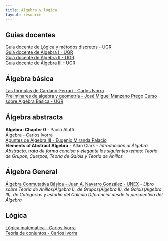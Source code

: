 ```yaml
---
title: Álgebra y lógica
layout: resource
---
```


## Guías docentes
[Guía docente de Lógica y métodos discretos - UGR](http://grados.ugr.es/informaticaymatematicas/pages/infoacademica/guiasdocentes/201415/primero/1semestre/logicaymetodosdiscretos/!)  
[Guía docente de Álgebra I - UGR](http://grados.ugr.es/informaticaymatematicas/pages/infoacademica/guiasdocentes/201415/segundo/1semestre/algebrai/!)  
[Guía docente de Álgebra II - UGR](http://grados.ugr.es/informaticaymatematicas/pages/infoacademica/guiasdocentes/201415/tercero/2semestre/algebraii/!)  
[Guía docente de Álgebra III - UGR](http://grados.ugr.es/informaticaymatematicas/pages/infoacademica/guiasdocentes/201415/cuarto/1semestre/algebraiii/!)

## Álgebra básica
[Las fórmulas de Cardano-Ferrari - Carlos Ivorra](http://www.uv.es/ivorra/Libros/Ecuaciones.pdf)  
[Preliminares de álgebra y geometría - José Miguel Manzano Prego](http://www.ugr.es/~jmmanzano/material/ALyG-Tema0.pdf)
[Curso sobre Álgebra Básica - UGR](http://ocw.ugr.es/course/view.php?id=23)

## Álgebra abstracta
**Algebra: Chapter 0** - Paolo Aluffi  
[Álgebra - Carlos Ivorra](http://www.uv.es/ivorra/Libros/Algebra.pdf)  
[Apuntes de Álgebra III - Eugenio Miranda Palacio](http://www.ugr.es/~agarzon/webAlgIII/algebraiii.pdf)  
**Elements of Abstract Algebra** - Allan Clark - *Introducción al Álgebra Abstracta, trata de forma concisa y elegante los siguientes temas: Teoría de Grupos, Cuerpos, Teoría de Galois y Teoría de Anillos*

## Álgebra General
[Álgebra Conmutativa Básica - Juan A. Navarro González - UNEX](http://matematicas.unex.es/~navarro/acb.pdf) - *Libro sobre Teoría de Anillos(Álgebra I), de Grupos(Álgebra II), de Galois(Álgebra III), de Categorías y estudio del Cálculo Diferencial desde la perspectiva del Álgebra*

## Lógica
[Lógica matemática - Carlos Ivorra](http://www.uv.es/ivorra/Libros/Logica2.pdf)  
[Teoría de conjuntos - Carlos Ivorra](http://www.uv.es/ivorra/Libros/Conjuntos2.pdf)  
